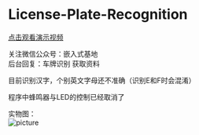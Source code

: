 # License-Plate-Recognition
                                                                                                                                    
[点击观看演示视频](https://www.bilibili.com/video/av82600138)                                                                                                           
                                
关注微信公众号：嵌入式基地                                                                                                                                      
后台回复：车牌识别  获取资料                                                                                                           
                                                                                          
 
目前识别汉字，个别英文字母还不准确（识别E和F时会混淆）                                             
                                                                                                                                                                                                          
程序中蜂鸣器与LED的控制已经取消了                                                                                            
                                                                                        
实物图：                                                                             
![picture](https://github.com/Lighter-z/stm32-license-Plate-Recognition/blob/master/%E5%9B%BE%E7%89%87/STM32%E8%BD%A6%E7%89%8C%E8%AF%86%E5%88%AB.png) 
 
